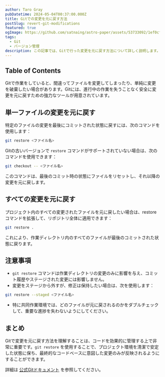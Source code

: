 ```yaml
---
author: Taro Gray
pubDatetime: 2024-05-04T00:37:00.000Z
title: Gitでの変更を元に戻す方法
postSlug: revert-git-modifications
featured: true
ogImage: https://github.com/satnaing/astro-paper/assets/53733092/1ef0cf03-8137-4d67-ac81-84a032119e3a
tags:
  - Git
  - バージョン管理
description: この記事では、Gitで行った変更を元に戻す方法について詳しく説明します。開発過程で変更を安全に元の状態に戻す必要がある開発者向けのガイドを提供します。
---
```


## Table of Contents

Gitで作業をしていると、間違ってファイルを変更してしまったり、単純に変更を破棄したい場合があります。Gitには、進行中の作業を失うことなく安全に変更を元に戻すための強力なツールが用意されています。

## 単一ファイルの変更を元に戻す

特定のファイルの変更を最後にコミットされた状態に戻すには、次のコマンドを使用します：

```bash
git restore <ファイル名>
```

Gitの古いバージョンで `restore` コマンドがサポートされていない場合は、次のコマンドを使用できます：

```bash
git checkout -- <ファイル名>
```

このコマンドは、最後のコミット時の状態にファイルをリセットし、それ以降の変更を元に戻します。

## すべての変更を元に戻す

プロジェクト内のすべての変更されたファイルを元に戻したい場合は、restore コマンドを拡張して、リポジトリ全体に適用できます：

```bash
git restore .
```

これにより、作業ディレクトリ内のすべてのファイルが最後のコミットされた状態に戻ります。

## 注意事項

- `git restore` コマンドは作業ディレクトリの変更のみに影響を与え、コミット履歴やステージされた変更には影響しません。
- 変更をステージから外すが、修正は保持したい場合は、次を使用します：

```bash
git restore --staged <ファイル名>
```

- 特に共同作業環境では、どのファイルが元に戻されるのかをダブルチェックして、重要な進捗を失わないようにしてください。

## まとめ

Gitで変更を元に戻す方法を理解することは、コードを効果的に管理する上で非常に重要です。`git restore` を使用することで、プロジェクト環境を清潔で安定した状態に保ち、最終的なコードベースに意図した変更のみが反映されるようにすることができます。

詳細は [公式Gitドキュメント](https://git-scm.com/docs/git-restore) を参照してください。
